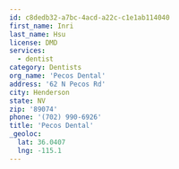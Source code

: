 ```yaml
---
id: c8dedb32-a7bc-4acd-a22c-c1e1ab114040
first_name: Inri
last_name: Hsu
license: DMD
services:
  - dentist
category: Dentists
org_name: 'Pecos Dental'
address: '62 N Pecos Rd'
city: Henderson
state: NV
zip: '89074'
phone: '(702) 990-6926'
title: 'Pecos Dental'
_geoloc:
  lat: 36.0407
  lng: -115.1
---
```

